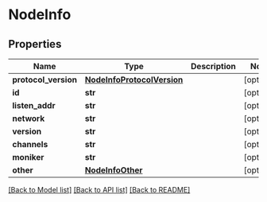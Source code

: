 # NodeInfo

## Properties
Name | Type | Description | Notes
------------ | ------------- | ------------- | -------------
**protocol_version** | [**NodeInfoProtocolVersion**](NodeInfoProtocolVersion.md) |  | [optional] 
**id** | **str** |  | [optional] 
**listen_addr** | **str** |  | [optional] 
**network** | **str** |  | [optional] 
**version** | **str** |  | [optional] 
**channels** | **str** |  | [optional] 
**moniker** | **str** |  | [optional] 
**other** | [**NodeInfoOther**](NodeInfoOther.md) |  | [optional] 

[[Back to Model list]](../README.md#documentation-for-models) [[Back to API list]](../README.md#documentation-for-api-endpoints) [[Back to README]](../README.md)

